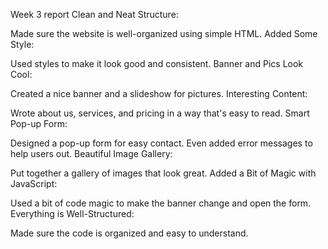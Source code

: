 Week 3 report
Clean and Neat Structure:

Made sure the website is well-organized using simple HTML.
Added Some Style:

Used styles to make it look good and consistent.
Banner and Pics Look Cool:

Created a nice banner and a slideshow for pictures.
Interesting Content:

Wrote about us, services, and pricing in a way that's easy to read.
Smart Pop-up Form:

Designed a pop-up form for easy contact.
Even added error messages to help users out.
Beautiful Image Gallery:

Put together a gallery of images that look great.
Added a Bit of Magic with JavaScript:

Used a bit of code magic to make the banner change and open the form.
Everything is Well-Structured:

Made sure the code is organized and easy to understand.
